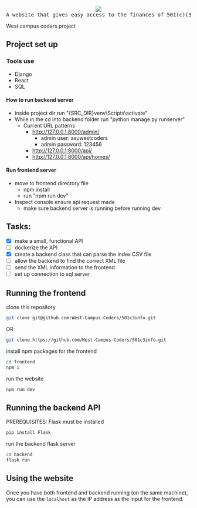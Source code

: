 <div align="center">
<pre>
<img src="https://avatars.githubusercontent.com/u/150297835?s=48&v=4">
A website that gives easy access to the finances of 501(c)(3) non-profits 
</pre>
</div>

West campus coders project
## Project set up

### Tools use
- Django 
- React 
- SQL
#### How to run backend server
- inside project dir run "{SRC_DIR}venv\Scripts\activate"
- While in the cd into backend folder run "python manage.py runserver"
  - Current URL patterns
    - http://127.0.0.1:8000/admin/
      - admin user: asuwestcoders
      - admin password: 123456
    - http://127.0.0.1:8000/api/
    - http://127.0.0.1:8000/api/homes/
#### Run frontend server 
- move to frontend directory file
  - npm install
  - run "npm run dev"
- Inspect console ensure api request made
  - make sure backend server is running before running dev
## Tasks:
- [x] make a small, functional API 
- [ ] dockerize the API
- [x] create a backend class that can parse the index CSV file
- [ ] allow the backend to find the correct XML file
- [ ] send the XML information to the frontend
- [ ] set up connection to sql server

## Running the frontend

clone this repository

```sh 
git clone git@github.com:West-Campus-Coders/501c3info.git
```

OR 

```sh 
git clone https://github.com/West-Campus-Coders/501c3info.git
```

install npm packages for the frontend

```sh 
cd frontend
npm i 
```

run the website

```sh 
npm run dev
```

## Running the backend API

PREREQUISITES: Flask must be installed
```sh 
pip install Flask
```

run the backend flask server
```sh
cd backend
flask run 
```

## Using the website

Once you have both frontend and backend running (on the same machine), you can use the <code>localhost</code> as the IP address as the input for the frontend.
